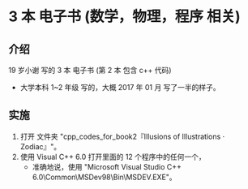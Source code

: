 # 3 本 电子书 (数学，物理，程序 相关)

## 介绍
19 岁小谢 写的 3 本 电子书 (第 2 本 包含 c++ 代码)  
* 大学本科 1~2 年级 写的，大概 2017 年 01 月 写了一半的样子。

## 实施
1. 打开 文件夹 "cpp_codes_for_book2『Illusions of Illustrations · Zodiac』"。
2. 使用 Visual C++ 6.0 打开里面的 12 个程序中的任何一个，  
    * 准确地说，使用 "Microsoft Visual Studio C++ 6.0\Common\MSDev98\Bin\MSDEV.EXE"。

<!-- ## 软件架构
软件架构说明


## 安装教程

1.  xxxx
2.  xxxx
3.  xxxx

## 使用说明

1.  xxxx
2.  xxxx
3.  xxxx

## 参与贡献

1.  Fork 本仓库
2.  新建 Feat_xxx 分支
3.  提交代码
4.  新建 Pull Request


## 特技

1.  使用 Readme\_XXX.md 来支持不同的语言，例如 Readme\_en.md, Readme\_zh.md
2.  Gitee 官方博客 [blog.gitee.com](https://blog.gitee.com)
3.  你可以 [https://gitee.com/explore](https://gitee.com/explore) 这个地址来了解 Gitee 上的优秀开源项目
4.  [GVP](https://gitee.com/gvp) 全称是 Gitee 最有价值开源项目，是综合评定出的优秀开源项目
5.  Gitee 官方提供的使用手册 [https://gitee.com/help](https://gitee.com/help)
6.  Gitee 封面人物是一档用来展示 Gitee 会员风采的栏目 [https://gitee.com/gitee-stars/](https://gitee.com/gitee-stars/) -->
